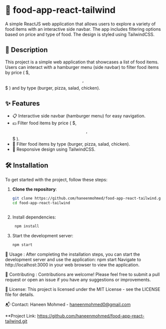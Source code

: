 # 🍔 food-app-react-tailwind

A simple ReactJS web application that allows users to explore a variety of food items with an interactive side navbar. The app includes filtering options based on price and type of food. The design is styled using TailwindCSS.

## 📖 Description

This project is a simple web application that showcases a list of food items. Users can interact with a hamburger menu (side navbar) to filter food items by price ( $, $$, $$$ ) and by type (burger, pizza, salad, chicken).

## ✨ Features

- 📋 Interactive side navbar (hamburger menu) for easy navigation.
- 💵 Filter food items by price ( $, $$, $$$ ).
- 🍔 Filter food items by type (burger, pizza, salad, chicken).
- 📱 Responsive design using TailwindCSS.

## 🛠️ Installation

To get started with the project, follow these steps:

1. **Clone the repository**:

   ```bash
   git clone https://github.com/haneenmohmed/food-app-react-tailwind.git
   cd food-app-react-tailwind
     
2. Install dependencies:
   ```bash
    npm install

3. Start the development server:
   ```bash
   npm start

   
🚀 Usage :
    After completing the installation steps, you can start the development server and use the application:
    npm start
    Navigate to http://localhost:3000 in your web browser to view the application.

🤝 Contributing :
    Contributions are welcome! Please feel free to submit a pull request or open an issue if you have any suggestions or improvements.

📜 License:
    This project is licensed under the MIT License - see the LICENSE file for details.

📬 Contact:
    Haneen Mohmed - haneenmohmed0@gmail.com
   
**Project Link: https://github.com/haneenmohmed/food-app-react-tailwind.git
